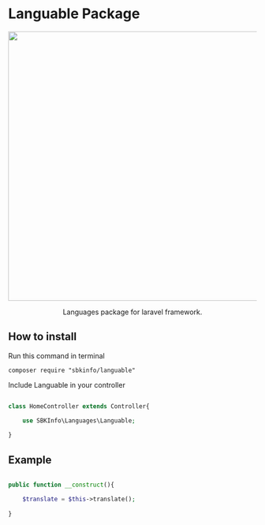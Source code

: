 # Languable Package

<p align="center">
    <img src="https://fthmb.tqn.com/wUBSdqKQkQA44cxzpEuzBNuZwxs=/4992x1750/filters:fill(auto,1)/hello-in-eight-different-languages-185250085-5941fb8c3df78c537b32ecac.jpg" width="546">
</p>

<p align="center">
    Languages package for laravel framework.
</p>

## How to install

Run this command in terminal

	composer require "sbkinfo/languable"

Include Languable in your controller

```php

class HomeController extends Controller{

	use SBKInfo\Languages\Languable;
	
}

```

## Example

```php

public function __construct(){

	$translate = $this->translate();
		
}

```

